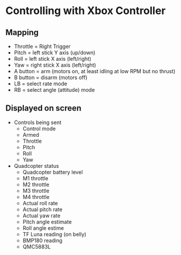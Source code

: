# Controlling with Xbox Controller

## Mapping
- Throttle = Right Trigger
- Pitch = left stick Y axis (up/down)
- Roll = left stick X axis (left/right)
- Yaw = right stick X axis (left/right)
- A button = arm (motors on, at least idling at low RPM but no thrust)
- B button = disarm (motors off)
- LB = select rate mode
- RB = select angle (attitude) mode

## Displayed on screen
- Controls being sent
    - Control mode
    - Armed
    - Throttle
    - Pitch
    - Roll
    - Yaw
- Quadcopter status
    - Quadcopter battery level
    - M1 throttle
    - M2 throttle
    - M3 throttle
    - M4 throttle
    - Actual roll rate
    - Actual pitch rate
    - Actual yaw rate
    - Pitch angle estimate
    - Roll angle estime
    - TF Luna reading (on belly)
    - BMP180 reading
    - QMC5883L